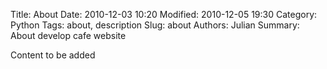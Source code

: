 Title: About
Date: 2010-12-03 10:20
Modified: 2010-12-05 19:30
Category: Python
Tags: about, description
Slug: about
Authors: Julian
Summary: About develop cafe website

Content to be added